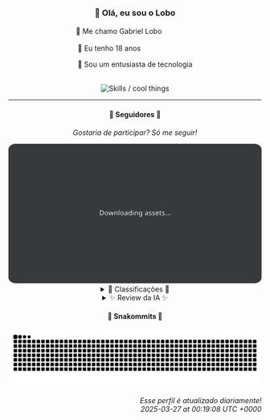 <div align="center">
  <h3>👋 Olá, eu sou o Lobo</h3>
  
  <p>🐺 Me chamo Gabriel Loboㅤㅤㅤㅤㅤ</p>
  <p>🧔 Eu tenho 18 anosㅤㅤㅤㅤㅤㅤㅤㅤ</p>
  <p>🧠 Sou um entusiasta de tecnologia</p>

  <br/>

  <img width="600" alt="Skills / cool things" src="https://skills-icons.vercel.app/api/icons?i=python,md,html,css,js,github,git,vscode,linux,node,ts,sass,react,vite,vercel,lottie,ionic,capacitor,zustand,framer,firebase,arduino,godot,tailwind,shadcnui,lucide,zorinos,pnpm,reactnative&perline=14" />
</div>

<hr />

<div align="center">
    <h4>👤 Seguidores 👤</h4>
    <p><i>Gostaria de participar? Só me seguir!</i></p>
    <img width="600" src=".github/assets/cards/top3.svg" alt="Top 3 followers contributors (monthly)" />
    <details>
    <summary>🏅 Classificações 🏅</summary>
    <br/>
    <table>
        <thead>
            <tr align="center">
                <th>Posição</th>
                <th>Seguidor</th>
                <th>Contribuições</th>
            </tr>
        </thead>
        <tbody>
            <tr align="center">
                <td>1°</td>
                <td><a href="https://github.com/danko-nobre">Danilo Nobre</a></td>
                <td>284 ctr.</td>
            </tr>
            <tr align="center">
                <td>2°</td>
                <td><a href="https://github.com/EvertonMJunior">Everton Marcelino Jr.</a></td>
                <td>190 ctr.</td>
            </tr>
            <tr align="center">
                <td>3°</td>
                <td><a href="https://github.com/gustavosett">Gustavo Carvalho</a></td>
                <td>135 ctr.</td>
            </tr>
            <tr align="center">
                <td>4°</td>
                <td><a href="https://github.com/felipegueller">Felipe Gueller</a></td>
                <td>124 ctr.</td>
            </tr>
            <tr align="center">
                <td>5°</td>
                <td><a href="https://github.com/LucasATS">Lucas Almeida Tiburtino da Silva</a></td>
                <td>120 ctr.</td>
            </tr>
            <tr align="center">
                <td>6°</td>
                <td><a href="https://github.com/LestterX">LestterX</a></td>
                <td>103 ctr.</td>
            </tr>
            <tr align="center">
                <td>7°</td>
                <td><a href="https://github.com/DeividSouSan">Deivid Souza Santana</a></td>
                <td>79 ctr.</td>
            </tr>
            <tr align="center">
                <td>8°</td>
                <td><a href="https://github.com/wTechnoo">Cézar</a></td>
                <td>77 ctr.</td>
            </tr>
            <tr align="center">
                <td>9°</td>
                <td><a href="https://github.com/Cr-Israel">Carlos Israel</a></td>
                <td>30 ctr.</td>
            </tr>
            <tr align="center">
                <td>10°</td>
                <td><a href="https://github.com/GhostOfAngstrom">Ghost of Ångström♱₿</a></td>
                <td>30 ctr.</td>
            </tr>
        </tbody>
    </table>
    </details>
    <details>
    <summary>✨ Review da IA ✨</summary>
    <br/>
    <div align="justify"><p><b>Danilo Nobre</b>, ah, o primeiro da lista, com 284 contribuições. Quase impressionante, se não fosse por aquele repositório de 2014 para Moodle. Sério, ainda usando Moodle em 2025? E "Space-Wizard-Studios", me soa mais como "Preciso-de-um-nome-criativo-para-ontem". Mas ei, pelo menos você tem um bio com emojis, isso conta, certo?</p>
<p><b>Everton Marcelino Jr.</b>, 190 contribuições. Vejo que você contribuiu para o TypeORM. Que legal, ajudando a galera a evitar SQL puro. Mas, curiosamente, seu próprio repositório "EvertonMJunior/EvertonMJunior" continua sendo um mistério sem descrição desde 2021. É tipo um buraco negro de código? Ou talvez a descrição seja tão profunda que ninguém consegue entender.</p>
<p><b>Gustavo Carvalho</b>, com 135 contribuições, o "Inspetor de conexões" da turma. Contribuições para OpenTelemetry. Aposto que suas noites são pura adrenalina rastreando logs e métricas. Só não vá se perder no meio de tanta telemetria e esquecer de viver a vida real, hein?</p>
<p><b>Felipe Gueller</b>, 124 contribuições. Criando "componentes-html-diversos" desde 2021. Espero que "diversos" não signifique "uma bagunça de divs e spans". E o curso de Origamid de 2022? Já está criando sites que deslizam suavemente ou ainda está preso no float: left?</p>
<p><b>Lucas Almeida Tiburtino da Silva</b>, 120 contribuições. Um "fã de IA". Já ensinou sua cafeteira a fazer o café perfeito ou ainda está só no "Hello, World!" da inteligência artificial? E o app de edição de imagem "dyMosaic" de 2023... ele transforma fotos em obras de arte abstratas ou só deixa tudo pixelizado?</p>
<p><b>LestterX</b>, 103 contribuições. "Portifólio e Sistemas". O portfólio está online desde 2023, espero que ele tenha mais do que um "Olá Mundo!" E essa aplicação de entregas "que não persiste os dados"... brilhante! Ideal para quem odeia compromisso. Desaparece depois de algumas horas, como um amor de verão.</p>
<p><b>Deivid Souza Santana</b>, 79 contribuições. Um "apaixonado por back-end". O repositório "Taskmaster" parece interessante. Mas espero que o website de organização de tarefas não precise de outra ferramenta para organizar as próprias tarefas, seria irônico demais.</p>
<p><b>Cézar</b>, o minimalista da lista com 77 contribuições. ".NET Developer". Mas cadê o código? Só um repositório pessoal criado em 2021 e atualizado em 2024. Espero que você esteja escondendo o ouro em algum projeto secreto e não apenas vivendo de commits fantasmas.</p>
<p><b>Carlos Israel</b>, com apenas 30 contribuições, mas "apaixonado por tecnologia". Aposto que a paixão é tanta que você passa mais tempo admirando o código dos outros do que escrevendo o seu próprio. E esse "SPA-universe" criado em março de 2024, já conquistou a galáxia ou ainda está orbitando a Terra?</p>
<p><b>Ghost of Ångström⚯</b>, também com 30 contribuições. Um nome que exala mistério. Mas o que temos aqui? Um fork e um site sobre criptomoedas. Espero que você esteja ganhando mais dinheiro com criptomoedas do que com essas contribuições, porque senão a vida está difícil.</p>
<p><b>Ageu Silva</b>, o "127.0.0.1" da turma, com 27 contribuições. Se você é o localhost, significa que todo o seu código só funciona na sua máquina? E esse "Python-RSS-Feed-Reader" de 2024, ainda consegue encontrar algum feed interessante na internet ou a internet já morreu?</p>
</div>
    </details>
</div>

<div align="center">
  <h4>🐍 Snakommits 🐍</h4>
    <picture>
      <source media="(prefers-color-scheme: dark)" srcset="https://raw.githubusercontent.com/Lobooooooo14/Lobooooooo14/snake-output/snake-dark.svg">
      <source media="(prefers-color-scheme: light)" srcset="https://raw.githubusercontent.com/Lobooooooo14/Lobooooooo14/snake-output/snake-light.svg">
      <img alt="github contribution grid snake animation" src="https://raw.githubusercontent.com/Lobooooooo14/Lobooooooo14/snake-output/snake-light.svg">
    </picture>
</div>

<h6 align="right">
  Esse perfil é atualizado diariamente!<br/> <i>2025-03-27 at 00:19:08 UTC +0000</i>
<h6>
